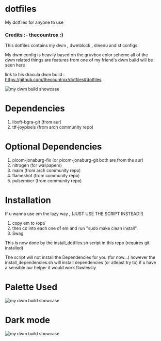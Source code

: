 # dotfiles
My dotfiles for anyone to use

### Credits :- thecountrox :)
This dotfiles contains my dwm , dwmblock , dmenu and st configs.

My dwm config is heavily based on the gruvbox color scheme 
all of the dwm related things are 
features from one of my friend's dwm build will be seen here

link to his dracula dwm build : https://github.com/thecountrox/dotfiles#dotfiles

![my dwm build showcase](https://cdn.discordapp.com/attachments/788430037488893984/959360327961673728/2022-04-01_13-25.png)

# Dependencies

1) libxft-bgra-git (from aur)
2) ttf-joypixels (from arch community repo)

# Optional Dependencies

1) picom-jonaburg-fix (or picom-jonaburg-git both are from the aur)
2) nitrogen (for wallpapers)
3) maim (from arch community repo)
4) flameshot (from community repo)
5) pulsemixer (from community repo)

# Installation
If u wanna use em the lazy way , (JUST USE THE SCRIPT INSTEAD!!) 
1) copy em to /opt/ 
2) then cd into each one of em and run "sudo make clean install".
3) Swag

This is now done by the install_dotfiles.sh script in this repo (requires git installed)

The script will not install the Dependencies for you (for now...)
however the install_dependencies.sh will install dependencies (or atleast try to)
if u have a sensible aur helper it would work flawlessly



# Palette Used
![my dwm build showcase](https://media.discordapp.net/attachments/742268848274800693/959425438466310194/687474703a2f2f692e696d6775722e636f6d2f776136363678672e706e67.png?width=1025&height=382)

# Dark mode 
![my dwm build showcase](https://media.discordapp.net/attachments/742268848274800693/959426608865878066/687474703a2f2f692e696d6775722e636f6d2f476b496c38466e2e706e67.png?width=905&height=484)
